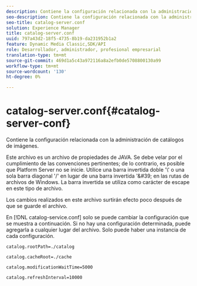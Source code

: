 ```yaml
---
description: Contiene la configuración relacionada con la administración de catálogos de imágenes.
seo-description: Contiene la configuración relacionada con la administración de catálogos de imágenes.
seo-title: catalog-server.conf
solution: Experience Manager
title: catalog-server.conf
uuid: 797a43d2-18f5-4735-8b19-da231952b1a2
feature: Dynamic Media Classic,SDK/API
role: Desarrollador, administrador, profesional empresarial
translation-type: tm+mt
source-git-commit: 469d1a5c43a972116a8a2efb0de5708800130a99
workflow-type: tm+mt
source-wordcount: '130'
ht-degree: 0%

---
```



# catalog-server.conf{#catalog-server-conf}

Contiene la configuración relacionada con la administración de catálogos de imágenes.

Este archivo es un archivo de propiedades de JAVA. Se debe velar por el cumplimiento de las convenciones pertinentes; de lo contrario, es posible que Platform Server no se inicie. Utilice una barra invertida doble &#39;\\&#39; o una sola barra diagonal &#39;/&#39; en lugar de una barra invertida &#39;\&#39; en las rutas de archivos de Windows. La barra invertida se utiliza como carácter de escape en este tipo de archivo.

Los cambios realizados en este archivo surtirán efecto poco después de que se guarde el archivo.

En [!DNL catalog-service.conf] solo se puede cambiar la configuración que se muestra a continuación. Si no hay una configuración determinada, puede agregarla a cualquier lugar del archivo. Solo puede haber una instancia de cada configuración.

`catalog.rootPath=./catalog`

`catalog.cacheRoot=./cache`

`catalog.modificationWaitTime=5000`

`catalog.refreshInterval=10000`

